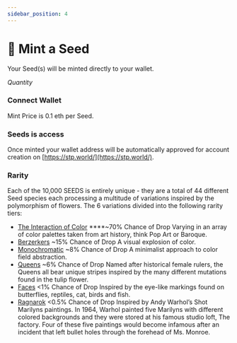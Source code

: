 ```yaml
---
sidebar_position: 4
---
```


# 🧩 Mint a Seed

Your Seed(s) will be minted directly to your wallet.

*Quantity*

### Connect Wallet

Mint Price is 0.1 eth per Seed.

### Seeds is access

Once minted your wallet address will be automatically approved for account creation on [https://stp.world/](https://stp.world/). 

### Rarity

Each of the 10,000 SEEDS is entirely unique - they are a total of 44 different Seed species each processing a multitude of variations inspired by the polymorphism of flowers. The 6 variations divided into the following rarity tiers:

- [The Interaction of Color](https://opensea.io/collection/seeds-luciensmith?search[sortAscending]=true&search[sortBy]=PRICE&search[stringTraits][0][name]=Type&search[stringTraits][0][values][0]=Interaction%20of%20Color) ****~70% Chance of Drop Varying in an array of color palettes taken from art history, think Pop Art or Baroque.
- [Berzerkers](https://opensea.io/collection/seeds-luciensmith?search[sortAscending]=true&search[sortBy]=PRICE&search[stringTraits][0][name]=Type&search[stringTraits][0][values][0]=Berzerkers) ~15% Chance of Drop A visual explosion of color.
- [Monochromatic](https://opensea.io/collection/seeds-luciensmith?search[sortAscending]=true&search[sortBy]=PRICE&search[stringTraits][0][name]=Type&search[stringTraits][0][values][0]=Monochromatic) ~8% Chance of Drop A minimalist approach to color field abstraction.
- [Queens](https://opensea.io/collection/seeds-luciensmith?search[sortAscending]=true&search[sortBy]=PRICE&search[stringTraits][0][name]=Type&search[stringTraits][0][values][0]=Queens) ~6% Chance of Drop Named after historical female rulers, the Queens all bear unique stripes inspired by the many different mutations found in the tulip flower.
- [Faces](https://opensea.io/collection/seeds-luciensmith?search[sortAscending]=true&search[sortBy]=PRICE&search[stringTraits][0][name]=Type&search[stringTraits][0][values][0]=Faces) <1% Chance of Drop Inspired by the eye-like markings found on butterflies, reptiles, cat, birds and fish.
- [Ragnarok](https://opensea.io/collection/seeds-luciensmith?search[sortAscending]=true&search[sortBy]=PRICE&search[stringTraits][0][name]=Type&search[stringTraits][0][values][0]=Ragnarok) <0.5% Chance of Drop Inspired by Andy Warhol’s Shot Marilyns paintings. In 1964, Warhol painted five Marilyns with different colored backgrounds and they were stored at his famous studio loft, The factory. Four of these five paintings would become infamous after an incident that left bullet holes through the forehead of Ms. Monroe.
